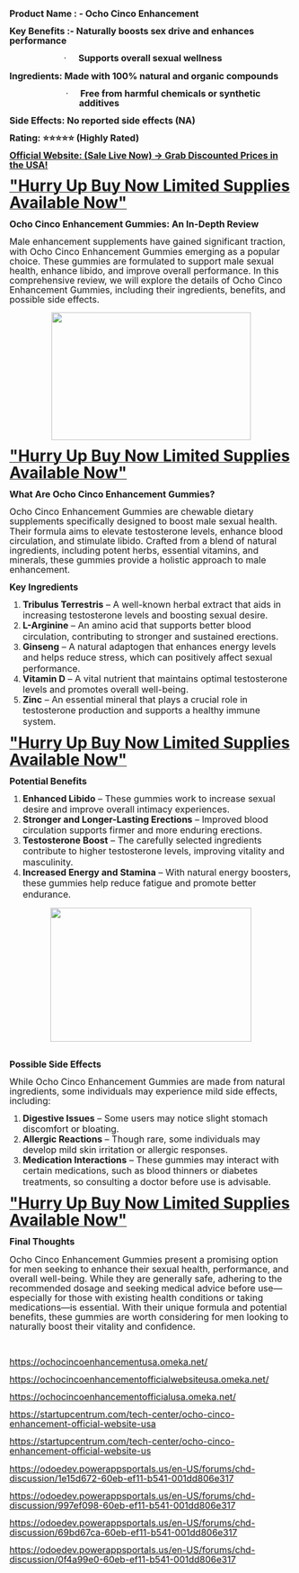 <p></p><p class="MsoNormal"><b><span style="font-size: 12pt; line-height: 107%;">Product
Name :&nbsp;- Ocho Cinco Enhancement<o:p></o:p></span></b></p>

<p class="MsoNormal"><b><span style="font-size: 12pt; line-height: 107%;">Key
Benefits :- Naturally boosts sex drive and enhances performance<o:p></o:p></span></b></p>

<p class="MsoListParagraph" style="margin-left: 90.45pt; mso-add-space: auto; mso-list: l4 level1 lfo5; text-indent: -18pt;"><!--[if !supportLists]--><span style="font-family: Symbol; font-size: 12pt; line-height: 107%; mso-bidi-font-family: Symbol; mso-bidi-font-weight: bold; mso-fareast-font-family: Symbol;"><span style="mso-list: Ignore;">·<span style="font: 7pt &quot;Times New Roman&quot;;">&nbsp;&nbsp;&nbsp;&nbsp;&nbsp;&nbsp;&nbsp;&nbsp;
</span></span></span><!--[endif]--><b><span style="font-size: 12pt; line-height: 107%;">Supports overall sexual wellness<o:p></o:p></span></b></p>

<p class="MsoNormal"><b><span style="font-size: 12pt; line-height: 107%;">Ingredients:
Made with 100% natural and organic compounds<o:p></o:p></span></b></p>

<p class="MsoListParagraph" style="margin-left: 92.95pt; mso-add-space: auto; mso-list: l2 level1 lfo4; text-indent: -18pt;"><!--[if !supportLists]--><span style="font-family: Symbol; font-size: 12pt; line-height: 107%; mso-bidi-font-family: Symbol; mso-bidi-font-weight: bold; mso-fareast-font-family: Symbol;"><span style="mso-list: Ignore;">·<span style="font: 7pt &quot;Times New Roman&quot;;">&nbsp;&nbsp;&nbsp;&nbsp;&nbsp;&nbsp;&nbsp;&nbsp;
</span></span></span><!--[endif]--><b><span style="font-size: 12pt; line-height: 107%;">Free from harmful chemicals or synthetic additives<o:p></o:p></span></b></p>

<p class="MsoNormal"><b><span style="font-size: 12pt; line-height: 107%;">Side
Effects: No reported side effects (NA)<o:p></o:p></span></b></p>

<p class="MsoNormal"><b><span style="font-size: 12pt; line-height: 107%;">Rating:&nbsp;</span></b><b><span face="&quot;Segoe UI Emoji&quot;,sans-serif" style="font-size: 12pt; line-height: 107%; mso-bidi-font-family: &quot;Segoe UI Emoji&quot;;">⭐⭐⭐⭐⭐</span></b><b><span style="font-size: 12pt; line-height: 107%;"> (Highly Rated)<o:p></o:p></span></b></p>

<p class="MsoNormal"><a href="https://nutraleafs.com/Boost"><b><span style="font-size: 12pt; line-height: 107%;">Official Website:&nbsp;(Sale Live
Now) → Grab Discounted Prices in the USA!</span></b></a><b><span style="font-size: 12pt; line-height: 107%;"><o:p></o:p></span></b></p>

<p class="MsoNormal"><a href="https://nutraleafs.com/Boost"><b><span style="font-size: 21pt; line-height: 107%;">"Hurry Up Buy Now Limited
Supplies Available Now"</span></b></a><b><span style="font-size: 21pt; line-height: 107%;"><o:p></o:p></span></b></p>

<p class="MsoNormal"><b><span style="font-size: 12pt; line-height: 107%;">Ocho
Cinco Enhancement Gummies: An In-Depth Review</span></b><span style="font-size: 12pt; line-height: 107%;"><o:p></o:p></span></p>

<p class="MsoNormal"><span style="font-size: 12pt; line-height: 107%;">Male
enhancement supplements have gained significant traction, with Ocho Cinco
Enhancement Gummies emerging as a popular choice. These gummies are formulated
to support male sexual health, enhance libido, and improve overall performance.
In this comprehensive review, we will explore the details of Ocho Cinco
Enhancement Gummies, including their ingredients, benefits, and possible side
effects.<o:p></o:p></span></p><p class="MsoNormal"></p><div class="separator" style="clear: both; text-align: center;"><a href="https://nutraleafs.com/Boost" style="margin-left: 1em; margin-right: 1em;" target="_blank"><img border="0" data-original-height="192" data-original-width="300" height="227" src="https://blogger.googleusercontent.com/img/b/R29vZ2xl/AVvXsEj2bzrLs2cBilJzvvdn0jUFz5OGi4T0LwoziZa5tS5Up5PQNwuQkvIldUFO0k_fyWZX1d9cxrSdSoU9HGXBDy8mv3fjG0Ta52DnUaEnEkTSObtGBG_QUQIfWcxzDn1dyJrKigD8B3j9gTtbnQkZe3jJCxkDXaPZKYkSXET2fYjhqND-2ztjcnS2oKQkGpRa/w355-h227/Erectonol%2010.webp" width="355" /></a></div><p></p>

<p class="MsoNormal"><a href="https://nutraleafs.com/Boost"><b><span style="font-size: 21pt; line-height: 107%;">"Hurry Up Buy Now Limited
Supplies Available Now"</span></b></a><b><span style="font-size: 21pt; line-height: 107%;"><o:p></o:p></span></b></p>

<p class="MsoNormal"><b><span style="font-size: 12pt; line-height: 107%;">What Are
Ocho Cinco Enhancement Gummies?<o:p></o:p></span></b></p>

<p class="MsoNormal"><span style="font-size: 12pt; line-height: 107%;">Ocho Cinco
Enhancement Gummies are chewable dietary supplements specifically designed to
boost male sexual health. Their formula aims to elevate testosterone levels,
enhance blood circulation, and stimulate libido. Crafted from a blend of
natural ingredients, including potent herbs, essential vitamins, and minerals,
these gummies provide a holistic approach to male enhancement.<o:p></o:p></span></p>

<p class="MsoNormal"><b><span style="font-size: 12pt; line-height: 107%;">Key
Ingredients<o:p></o:p></span></b></p>

<ol start="1" style="margin-top: 0cm;" type="1">
 <li class="MsoNormal" style="mso-list: l3 level1 lfo1; tab-stops: list 36.0pt;"><b><span style="font-size: 12pt; line-height: 107%;">Tribulus Terrestris</span></b><span style="font-size: 12pt; line-height: 107%;"> – A well-known herbal extract
     that aids in increasing testosterone levels and boosting sexual desire.<o:p></o:p></span></li>
 <li class="MsoNormal" style="mso-list: l3 level1 lfo1; tab-stops: list 36.0pt;"><b><span style="font-size: 12pt; line-height: 107%;">L-Arginine</span></b><span style="font-size: 12pt; line-height: 107%;"> – An amino acid that supports
     better blood circulation, contributing to stronger and sustained
     erections.<o:p></o:p></span></li>
 <li class="MsoNormal" style="mso-list: l3 level1 lfo1; tab-stops: list 36.0pt;"><b><span style="font-size: 12pt; line-height: 107%;">Ginseng</span></b><span style="font-size: 12pt; line-height: 107%;"> – A natural adaptogen that
     enhances energy levels and helps reduce stress, which can positively
     affect sexual performance.<o:p></o:p></span></li>
 <li class="MsoNormal" style="mso-list: l3 level1 lfo1; tab-stops: list 36.0pt;"><b><span style="font-size: 12pt; line-height: 107%;">Vitamin D</span></b><span style="font-size: 12pt; line-height: 107%;"> – A vital nutrient that
     maintains optimal testosterone levels and promotes overall well-being.<o:p></o:p></span></li>
 <li class="MsoNormal" style="mso-list: l3 level1 lfo1; tab-stops: list 36.0pt;"><b><span style="font-size: 12pt; line-height: 107%;">Zinc</span></b><span style="font-size: 12pt; line-height: 107%;"> – An essential mineral that
     plays a crucial role in testosterone production and supports a healthy
     immune system.<o:p></o:p></span></li>
</ol>

<p class="MsoNormal"><a href="https://nutraleafs.com/Boost"><b><span style="font-size: 21pt; line-height: 107%;">"Hurry Up Buy Now Limited
Supplies Available Now"</span></b></a><b><span style="font-size: 21pt; line-height: 107%;"><o:p></o:p></span></b></p>

<p class="MsoNormal"><b><span style="font-size: 12pt; line-height: 107%;">Potential
Benefits<o:p></o:p></span></b></p>

<ol start="1" style="margin-top: 0cm;" type="1">
 <li class="MsoNormal" style="mso-list: l1 level1 lfo2; tab-stops: list 36.0pt;"><b><span style="font-size: 12pt; line-height: 107%;">Enhanced Libido</span></b><span style="font-size: 12pt; line-height: 107%;"> – These gummies work to
     increase sexual desire and improve overall intimacy experiences.<o:p></o:p></span></li>
 <li class="MsoNormal" style="mso-list: l1 level1 lfo2; tab-stops: list 36.0pt;"><b><span style="font-size: 12pt; line-height: 107%;">Stronger and Longer-Lasting
     Erections</span></b><span style="font-size: 12pt; line-height: 107%;"> –
     Improved blood circulation supports firmer and more enduring erections.<o:p></o:p></span></li>
 <li class="MsoNormal" style="mso-list: l1 level1 lfo2; tab-stops: list 36.0pt;"><b><span style="font-size: 12pt; line-height: 107%;">Testosterone Boost</span></b><span style="font-size: 12pt; line-height: 107%;"> – The carefully selected
     ingredients contribute to higher testosterone levels, improving vitality
     and masculinity.<o:p></o:p></span></li>
 <li class="MsoNormal" style="mso-list: l1 level1 lfo2; tab-stops: list 36.0pt;"><b><span style="font-size: 12pt; line-height: 107%;">Increased Energy and Stamina</span></b><span style="font-size: 12pt; line-height: 107%;"> – With natural energy boosters,
     these gummies help reduce fatigue and promote better endurance.<o:p></o:p></span></li>
</ol>

<p class="MsoNormal"><b></b></p><div class="separator" style="clear: both; text-align: center;"><b><a href="https://nutraleafs.com/Boost" style="margin-left: 1em; margin-right: 1em;" target="_blank"><img border="0" data-original-height="640" data-original-width="960" height="238" src="https://blogger.googleusercontent.com/img/b/R29vZ2xl/AVvXsEi6LFseNYZJAoqzzgzVx_y8fE8ltHf9i4ol5RlaYBd-ykUSNj-kixMSegcM5L5r92CJ0F5RFakkTNbVPKN_B9ocvC-O-PzlI6wjNtqK49I25re1B8GAK7NSj_G2mki63Y_zNtw6eprqN-zgsLYfLpxfiL-uszc3-l9tWW9v_RQZAd2TLHfgMsrU4E4D0fhq/w358-h238/Erectonol%208.webp" width="358" /></a></b></div><b><span style="font-size: 12pt; line-height: 107%;"><br /></span></b><p></p><p class="MsoNormal"><b><span style="font-size: 12pt; line-height: 107%;">Possible
Side Effects<o:p></o:p></span></b></p>

<p class="MsoNormal"><span style="font-size: 12pt; line-height: 107%;">While Ocho
Cinco Enhancement Gummies are made from natural ingredients, some individuals
may experience mild side effects, including:<o:p></o:p></span></p>

<ol start="1" style="margin-top: 0cm;" type="1">
 <li class="MsoNormal" style="mso-list: l0 level1 lfo3; tab-stops: list 36.0pt;"><b><span style="font-size: 12pt; line-height: 107%;">Digestive Issues</span></b><span style="font-size: 12pt; line-height: 107%;"> – Some users may notice slight
     stomach discomfort or bloating.<o:p></o:p></span></li>
 <li class="MsoNormal" style="mso-list: l0 level1 lfo3; tab-stops: list 36.0pt;"><b><span style="font-size: 12pt; line-height: 107%;">Allergic Reactions</span></b><span style="font-size: 12pt; line-height: 107%;"> – Though rare, some individuals
     may develop mild skin irritation or allergic responses.<o:p></o:p></span></li>
 <li class="MsoNormal" style="mso-list: l0 level1 lfo3; tab-stops: list 36.0pt;"><b><span style="font-size: 12pt; line-height: 107%;">Medication Interactions</span></b><span style="font-size: 12pt; line-height: 107%;"> – These gummies may interact
     with certain medications, such as blood thinners or diabetes treatments,
     so consulting a doctor before use is advisable.<o:p></o:p></span></li>
</ol>

<p class="MsoNormal"><a href="https://nutraleafs.com/Boost"><b><span style="font-size: 21pt; line-height: 107%;">"Hurry Up Buy Now Limited
Supplies Available Now"</span></b></a><b><span style="font-size: 21pt; line-height: 107%;"><o:p></o:p></span></b></p>

<p class="MsoNormal"><b><span style="font-size: 12pt; line-height: 107%;">Final
Thoughts<o:p></o:p></span></b></p>

<p class="MsoNormal"><span style="font-size: 12pt; line-height: 107%;">Ocho Cinco
Enhancement Gummies present a promising option for men seeking to enhance their
sexual health, performance, and overall well-being. While they are generally
safe, adhering to the recommended dosage and seeking medical advice before
use—especially for those with existing health conditions or taking
medications—is essential. With their unique formula and potential benefits,
these gummies are worth considering for men looking to naturally boost their
vitality and confidence.<o:p></o:p></span></p>

<p class="MsoNormal"><span style="font-size: 12pt; line-height: 107%;"><o:p>&nbsp;</o:p></span></p>

<p class="MsoNormal"><a name="_Hlk190510750"></a><a href="https://ochocincoenhancementusa.omeka.net/"><span style="mso-bookmark: _Hlk190510750;"><span style="font-size: 12pt; line-height: 107%;">https://ochocincoenhancementusa.omeka.net/</span></span><span style="mso-bookmark: _Hlk190510750;"></span></a><span style="mso-bookmark: _Hlk190510750;"><span style="font-size: 12pt; line-height: 107%;"> <o:p></o:p></span></span></p>

<p class="MsoNormal"><span style="mso-bookmark: _Hlk190510750;"></span><a href="https://ochocincoenhancementofficialwebsiteusa.omeka.net/"><span style="mso-bookmark: _Hlk190510750;"><span style="font-size: 12pt; line-height: 107%;">https://ochocincoenhancementofficialwebsiteusa.omeka.net/</span></span><span style="mso-bookmark: _Hlk190510750;"></span></a><span style="mso-bookmark: _Hlk190510750;"><span style="font-size: 12pt; line-height: 107%;"> <o:p></o:p></span></span></p>

<p class="MsoNormal"><span style="mso-bookmark: _Hlk190510750;"></span><a href="https://ochocincoenhancementofficialusa.omeka.net/"><span style="mso-bookmark: _Hlk190510750;"><span style="font-size: 12pt; line-height: 107%;">https://ochocincoenhancementofficialusa.omeka.net/</span></span><span style="mso-bookmark: _Hlk190510750;"></span></a><span style="mso-bookmark: _Hlk190510750;"><span style="font-size: 12pt; line-height: 107%;"> <o:p></o:p></span></span></p>

<p class="MsoNormal"><span style="mso-bookmark: _Hlk190510750;"></span><a href="https://startupcentrum.com/tech-center/ocho-cinco-enhancement-official-website-usa"><span style="mso-bookmark: _Hlk190510750;"><span style="font-size: 12pt; line-height: 107%;">https://startupcentrum.com/tech-center/ocho-cinco-enhancement-official-website-usa</span></span><span style="mso-bookmark: _Hlk190510750;"></span></a><span style="mso-bookmark: _Hlk190510750;"><span style="font-size: 12pt; line-height: 107%;"> <o:p></o:p></span></span></p>

<p class="MsoNormal"><span style="mso-bookmark: _Hlk190510750;"></span><a href="https://startupcentrum.com/tech-center/ocho-cinco-enhancement-official-website-us"><span style="mso-bookmark: _Hlk190510750;"><span style="font-size: 12pt; line-height: 107%;">https://startupcentrum.com/tech-center/ocho-cinco-enhancement-official-website-us</span></span><span style="mso-bookmark: _Hlk190510750;"></span></a><span style="mso-bookmark: _Hlk190510750;"><span style="font-size: 12pt; line-height: 107%;"> <o:p></o:p></span></span></p>

<p class="MsoNormal"><span style="mso-bookmark: _Hlk190510750;"></span><a href="https://odoedev.powerappsportals.us/en-US/forums/chd-discussion/1e15d672-60eb-ef11-b541-001dd806e317"><span style="mso-bookmark: _Hlk190510750;"><span style="font-size: 12pt; line-height: 107%;">https://odoedev.powerappsportals.us/en-US/forums/chd-discussion/1e15d672-60eb-ef11-b541-001dd806e317</span></span><span style="mso-bookmark: _Hlk190510750;"></span></a><span style="mso-bookmark: _Hlk190510750;"><span style="font-size: 12pt; line-height: 107%;"> </span></span><span style="font-size: 12pt; line-height: 107%;"><o:p></o:p></span></p>

<p class="MsoNormal"><span style="font-size: 12pt; line-height: 107%;"><a href="https://odoedev.powerappsportals.us/en-US/forums/chd-discussion/997ef098-60eb-ef11-b541-001dd806e317">https://odoedev.powerappsportals.us/en-US/forums/chd-discussion/997ef098-60eb-ef11-b541-001dd806e317</a>
<o:p></o:p></span></p>

<p class="MsoNormal"><span style="font-size: 12pt; line-height: 107%;"><a href="https://odoedev.powerappsportals.us/en-US/forums/chd-discussion/69bd67ca-60eb-ef11-b541-001dd806e317">https://odoedev.powerappsportals.us/en-US/forums/chd-discussion/69bd67ca-60eb-ef11-b541-001dd806e317</a>
<o:p></o:p></span></p>

<p class="MsoNormal"><span style="font-size: 12pt; line-height: 107%;"><a href="https://odoedev.powerappsportals.us/en-US/forums/chd-discussion/0f4a99e0-60eb-ef11-b541-001dd806e317">https://odoedev.powerappsportals.us/en-US/forums/chd-discussion/0f4a99e0-60eb-ef11-b541-001dd806e317</a>
<o:p></o:p></span></p><br /><p></p>
